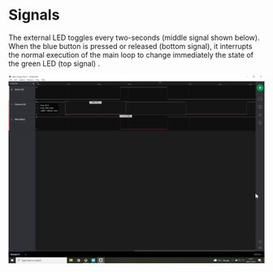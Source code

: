 # Signals
The external LED toggles every two-seconds (middle signal shown below).
When the blue button is pressed or released (bottom signal), it interrupts the normal execution of the main loop to change immediately the state of the green LED (top signal) .

![Signals](nonBlockingLED.png)